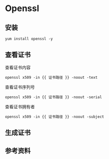 # Openssl

## 安装

```text
yum install openssl -y
```

## 查看证书

查看证书内容

```text
openssl x509 -in {{ 证书路径 }} -noout -text
```

查看证书序列号

```text
openssl x509 -in {{ 证书路径 }} -noout -serial
```

查看证书拥有者

```text
openssl x509 -in {{ 证书路径 }} -noout -subject
```

## 生成证书



## 参考资料



